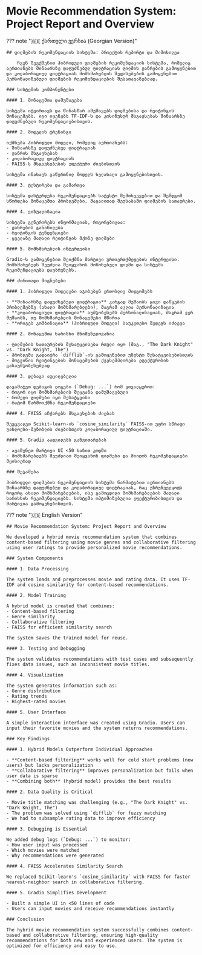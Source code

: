 # Movie Recommendation System: Project Report and Overview

??? note "🇬🇪 ქართული ვერსია (Georgian Version)"

    ## ფილმების რეკომენდაციის სისტემა: პროექტის რეპორტი და მიმოხილვა

        ჩვენ შევქმენით ჰიბრიდული ფილმების რეკომენდაციის სისტემა, რომელიც აერთიანებს შინაარსზე დაფუძნებულ ფილტრაციას ფილმის ჟანრების გამოყენებით და კოლაბორაციულ ფილტრაციას მომხმარებლის შეფასებების გამოყენებით პერსონალიზებული ფილმების რეკომენდაციების შესათავაზებლად.

    ### სისტემის კომპონენტები

    #### 1. მონაცემთა დამუშავება

    სისტემა იტვირთავს და წინასწარ ამუშავებს ფილმებისა და რეიტინგის მონაცემებს. იგი იყენებს TF-IDF-ს და კოსინუსურ მსგავსებას შინაარსზე დაფუძნებული რეკომენდაციებისთვის.

    #### 2. მოდელის ტრენინგი

    იქმნება ჰიბრიდული მოდელი, რომელიც აერთიანებს:
    - შინაარსზე დაფუძნებულ ფილტრაციას
    - ჟანრის მსგავსებას
    - კოლაბორაციულ ფილტრაციას
    - FAISS-ს მსგავსებების ეფექტური ძიებისთვის

    სისტემა ინახავს გაწვრთნილ მოდელს ხელახალი გამოყენებისთვის.

    #### 3. ტესტირება და გამართვა

    სისტემა დასტურდება რეკომენდაციებს სატესტო შემთხვევებით და შემდგომ სწორდება მონაცემთა პრობლემები, მაგალითად შეუსაბამო ფილმების სათაურები.

    #### 4. ვიზუალიზაცია

    სისტემა გენერირებს ინფორმაციას, როგორებიცაა:
    - ჟანრების განაწილება
    - რეიტინგის ტენდენციები
    - ყველაზე მაღალი რეიტინგის მქონე ფილმები

    #### 5. მომხმარებლის ინტერფეისი

    Gradio-ს გამოყენებით შეიქმნა მარტივი ურთიერთქმედების ინტერფეისი. მომხმარებელს შეუძლია შეიყვანოს მოწონებული ფილმი და სისტემა რეკომენდაციებს დაუბრუნებს.

    ### ძირითადი მიგნებები

    #### 1. ჰიბრიდული მოდელები აჯობებენ ერთობლივ მიდგომებს

    - **შინაარსზე დაფუძნებული ფილტრაცია** კარგად მუშაობს ცივი დაწყების პრობლემებზე (ახალი მომხმარებლები), მაგრამ აკლია პერსონალიზაცია
    - **კოლაბორაციული ფილტრაცია** აუმჯობესებს პერსონალიზაციას, მაგრამ ვერ მუშაობს, თუ მომხმარებლის მონაცემები მწირია
    - **ორივეს კომბინაცია** (ჰიბრიდული მოდელი) საუკეთესო შედეგს იძლევა

    #### 2. მონაცემთა ხარისხი მნიშვნელოვანია

    - ფილმების სათაურების შესატყვისება რთული იყო (მაგ., "The Dark Knight" vs. "Dark Knight, The")
    - პრობლემა გადაიჭრა `difflib`-ის გამოყენებით უზუსტო შესატყვისებისთვის
    - მოგვიწია რეიტინგების მონაცემების ქვესემპლირება ეფექტურობის გასაუმჯობესებლად

    #### 3. დებაგი აუცილებელია

    დავამატეთ დებაგის ლოგები (`Debug: ...`) რომ ვთვალყუროთ:
    - როგორ იყო მომხმარებლის შეყვანა დამუშავებული
    - რომელი ფილმები იყო შესატყვისი
    - რატომ წარმოიქმნა რეკომენდაციები

    #### 4. FAISS აჩქარებს მსგავსების ძიებას

    შევცვალეთ Scikit-learn-ის `cosine_similarity` FAISS-ით უფრო სწრაფი უახლოესი-მეზობლის ძიებისთვის კოლაბორაციულ ფილტრაციაში.

    #### 5. Gradio აადვილებს განვითარებას

    - ავაშენეთ მარტივი UI <50 ხაზით კოდში
    - მომხმარებლებს შეუძლიათ შეიყვანონ ფილმები და მიიღონ რეკომენდაციები მყისიერად

    ### შეჯამება

    ჰიბრიდული ფილმების რეკომენდაციის სისტემა წარმატებით აერთიანებს შინაარსზე დაფუძნებულ და კოლაბორაციულ ფილტრაციას, რაც უზრუნველყოფს როგორც ახალი მომხმარებლების, ისე გამოცდილი მომხმარებლების მაღალი ხარისხის რეკომენდაციებს. სისტემა ოპტიმიზებულია ეფექტურობისთვის და მარტივია გამოყენებისთვის.

??? note "🇺🇸 English Version"

    ## Movie Recommendation System: Project Report and Overview

    We developed a hybrid movie recommendation system that combines content-based filtering using movie genres and collaborative filtering using user ratings to provide personalized movie recommendations.

    ### System Components
    
    #### 1. Data Processing

    The system loads and preprocesses movie and rating data. It uses TF-IDF and cosine similarity for content-based recommendations.

    #### 2. Model Training

    A hybrid model is created that combines:
    - Content-based filtering
    - Genre similarity
    - Collaborative filtering
    - FAISS for efficient similarity search

    The system saves the trained model for reuse.

    #### 3. Testing and Debugging

    The system validates recommendations with test cases and subsequently fixes data issues, such as inconsistent movie titles.

    #### 4. Visualization

    The system generates information such as:
    - Genre distribution
    - Rating trends
    - Highest-rated movies

    #### 5. User Interface

    A simple interaction interface was created using Gradio. Users can input their favorite movies and the system returns recommendations.

    ### Key Findings
    
    #### 1. Hybrid Models Outperform Individual Approaches

    - **Content-based filtering** works well for cold start problems (new users) but lacks personalization
    - **Collaborative filtering** improves personalization but fails when user data is sparse
    - **Combining both** (hybrid model) provides the best results

    #### 2. Data Quality is Critical

    - Movie title matching was challenging (e.g., "The Dark Knight" vs. "Dark Knight, The")
    - The problem was solved using `difflib` for fuzzy matching
    - We had to subsample rating data to improve efficiency

    #### 3. Debugging is Essential

    We added debug logs (`Debug: ...`) to monitor:
    - How user input was processed
    - Which movies were matched
    - Why recommendations were generated

    #### 4. FAISS Accelerates Similarity Search

    We replaced Scikit-learn's `cosine_similarity` with FAISS for faster nearest-neighbor search in collaborative filtering.

    #### 5. Gradio Simplifies Development

    - Built a simple UI in <50 lines of code
    - Users can input movies and receive recommendations instantly

    ### Conclusion

    The hybrid movie recommendation system successfully combines content-based and collaborative filtering, ensuring high-quality recommendations for both new and experienced users. The system is optimized for efficiency and easy to use.

